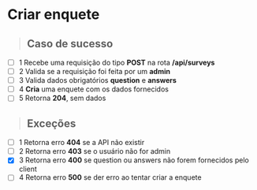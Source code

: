 # Criar enquete

> ## Caso de sucesso

- [ ] 1 Recebe uma requisição do tipo **POST** na rota **/api/surveys**
- [ ] 2 Valida se a requisição foi feita por um **admin**
- [ ] 3 Valida dados obrigatórios **question** e **answers**
- [ ] 4 **Cria** uma enquete com os dados fornecidos
- [ ] 5 Retorna **204**, sem dados

> ## Exceções

- [ ] 1 Retorna erro **404** se a API não existir
- [ ] 2 Retorna erro **403** se o usuário não for admin
- [x] 3 Retorna erro **400** se question ou answers não forem fornecidos pelo client
- [ ] 4 Retorna erro **500** se der erro ao tentar criar a enquete
